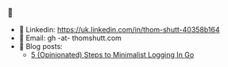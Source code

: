### 👋

<!--
**thomshutt/thomshutt** is a ✨ _special_ ✨ repository because its `README.md` (this file) appears on your GitHub profile.

Here are some ideas to get you started:

- 🔭 I’m currently working on ...
- 🌱 I’m currently learning ...
- 👯 I’m looking to collaborate on ...
- 🤔 I’m looking for help with ...
- 💬 Ask me about ...
- 📫 How to reach me: ...
- 😄 Pronouns: ...
- ⚡ Fun fact: ...
-->

- 👔 Linkedin: https://uk.linkedin.com/in/thom-shutt-40358b164
- 📧 Email: gh -at- thomshutt.com
- 📝 Blog posts:
  - [5 (Opinionated) Steps to Minimalist Logging In Go](https://thomshutt.github.io/opinionated-logging-in-go.html)
